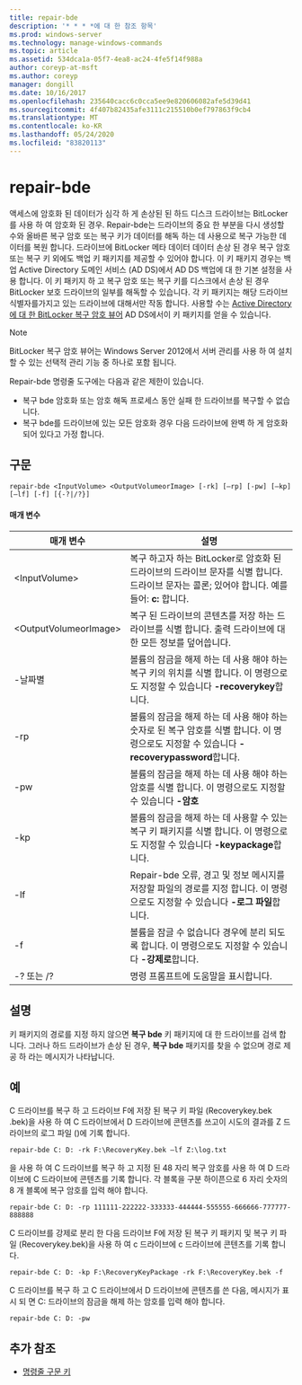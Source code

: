 ```yaml
---
title: repair-bde
description: '* * * *에 대 한 참조 항목'
ms.prod: windows-server
ms.technology: manage-windows-commands
ms.topic: article
ms.assetid: 534dca1a-05f7-4ea8-ac24-4fe5f14f988a
author: coreyp-at-msft
ms.author: coreyp
manager: dongill
ms.date: 10/16/2017
ms.openlocfilehash: 235640cacc6c0cca5ee9e820606082afe5d39d41
ms.sourcegitcommit: 4f407b82435afe3111c215510b0ef797863f9cb4
ms.translationtype: MT
ms.contentlocale: ko-KR
ms.lasthandoff: 05/24/2020
ms.locfileid: "83820113"
---
```

# <a name="repair-bde"></a>repair-bde



액세스에 암호화 된 데이터가 심각 하 게 손상된 된 하드 디스크 드라이브는 BitLocker를 사용 하 여 암호화 된 경우. Repair-bde는 드라이브의 중요 한 부분을 다시 생성할 수와 올바른 복구 암호 또는 복구 키가 데이터를 해독 하는 데 사용으로 복구 가능한 데이터를 복원 합니다. 드라이브에 BitLocker 메타 데이터 데이터 손상 된 경우 복구 암호 또는 복구 키 외에도 백업 키 패키지를 제공할 수 있어야 합니다. 이 키 패키지 경우는 백업 Active Directory 도메인 서비스 (AD DS)에서 AD DS 백업에 대 한 기본 설정을 사용 합니다. 이 키 패키지 하 고 복구 암호 또는 복구 키를 디스크에서 손상 된 경우 BitLocker 보호 드라이브의 일부를 해독할 수 있습니다. 각 키 패키지는 해당 드라이브 식별자를가지고 있는 드라이브에 대해서만 작동 합니다. 사용할 수는 [Active Directory에 대 한 BitLocker 복구 암호 뷰어](https://technet.microsoft.com/library/dd875531(v=ws.10).aspx) AD DS에서이 키 패키지를 얻을 수 있습니다.

> [!NOTE]
> BitLocker 복구 암호 뷰어는 Windows Server 2012에서 서버 관리를 사용 하 여 설치할 수 있는 선택적 관리 기능 중 하나로 포함 됩니다.

Repair-bde 명령줄 도구에는 다음과 같은 제한이 있습니다.
-   복구 bde 암호화 또는 암호 해독 프로세스 동안 실패 한 드라이브를 복구할 수 없습니다.
-   복구 bde를 드라이브에 있는 모든 암호화 경우 다음 드라이브에 완벽 하 게 암호화 되어 있다고 가정 합니다.



## <a name="syntax"></a>구문

```
repair-bde <InputVolume> <OutputVolumeorImage> [-rk] [–rp] [-pw] [–kp] [–lf] [-f] [{-?|/?}]
```

#### <a name="parameters"></a>매개 변수

|매개 변수|설명|
|---------|-----------|
|\<InputVolume>|복구 하고자 하는 BitLocker로 암호화 된 드라이브의 드라이브 문자를 식별 합니다. 드라이브 문자는 콜론; 있어야 합니다. 예를 들어: **c:** 합니다.|
|\<OutputVolumeorImage>|복구 된 드라이브의 콘텐츠를 저장 하는 드라이브를 식별 합니다. 출력 드라이브에 대 한 모든 정보를 덮어씁니다.|
|-날짜별|볼륨의 잠금을 해제 하는 데 사용 해야 하는 복구 키의 위치를 식별 합니다. 이 명령으로도 지정할 수 있습니다 **-recoverykey**합니다.|
|-rp|볼륨의 잠금을 해제 하는 데 사용 해야 하는 숫자로 된 복구 암호를 식별 합니다. 이 명령으로도 지정할 수 있습니다 **-recoverypassword**합니다.|
|-pw|볼륨의 잠금을 해제 하는 데 사용 해야 하는 암호를 식별 합니다. 이 명령으로도 지정할 수 있습니다 **-암호**|
|-kp|볼륨의 잠금을 해제 하는 데 사용할 수 있는 복구 키 패키지를 식별 합니다. 이 명령으로도 지정할 수 있습니다 **-keypackage**합니다.|
|-lf|Repair-bde 오류, 경고 및 정보 메시지를 저장할 파일의 경로를 지정 합니다. 이 명령으로도 지정할 수 있습니다 **-로그 파일**합니다.|
|-f|볼륨을 잠글 수 없습니다 경우에 분리 되도록 합니다. 이 명령으로도 지정할 수 있습니다 **-강제로**합니다.|
|-? 또는 /?|명령 프롬프트에 도움말을 표시합니다.|

## <a name="remarks"></a>설명

키 패키지의 경로를 지정 하지 않으면 **복구 bde** 키 패키지에 대 한 드라이브를 검색 합니다. 그러나 하드 드라이브가 손상 된 경우, **복구 bde** 패키지를 찾을 수 없으며 경로 제공 하 라는 메시지가 나타납니다.

## <a name="examples"></a>예

C 드라이브를 복구 하 고 드라이브 F에 저장 된 복구 키 파일 (Recoverykey.bek .bek)을 사용 하 여 C 드라이브에서 D 드라이브에 콘텐츠를 쓰고이 시도의 결과를 Z 드라이브의 로그 파일 ()에 기록 합니다.
```
repair-bde C: D: -rk F:\RecoveryKey.bek –lf Z:\log.txt
```
을 사용 하 여 C 드라이브를 복구 하 고 지정 된 48 자리 복구 암호를 사용 하 여 D 드라이브에 C 드라이브에 콘텐츠를 기록 합니다. 각 블록을 구분 하이픈으로 6 자리 숫자의 8 개 블록에 복구 암호를 입력 해야 합니다.
```
repair-bde C: D: -rp 111111-222222-333333-444444-555555-666666-777777-888888
```
C 드라이브를 강제로 분리 한 다음 드라이브 F에 저장 된 복구 키 패키지 및 복구 키 파일 (Recoverykey.bek)을 사용 하 여 c 드라이브에 c 드라이브에 콘텐츠를 기록 합니다.
```
repair-bde C: D: -kp F:\RecoveryKeyPackage -rk F:\RecoveryKey.bek -f
```
C 드라이브를 복구 하 고 C 드라이브에서 D 드라이브에 콘텐츠를 쓴 다음, 메시지가 표시 되 면 C: 드라이브의 잠금을 해제 하는 암호를 입력 해야 합니다.
```
repair-bde C: D: -pw
```

## <a name="additional-references"></a>추가 참조

- [명령줄 구문 키](command-line-syntax-key.md)